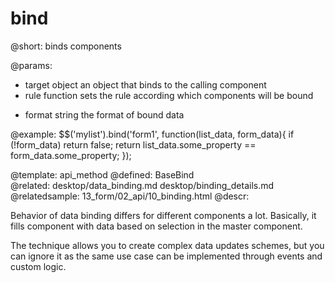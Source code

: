bind
=============


@short:
	binds components

@params:
- target		object		an object that binds to the calling component
- rule		function		sets the rule according which components will be bound
* format		string		the format of bound data




@example:
$$('mylist').bind('form1', function(list_data, form_data){
	if (!form_data) return false;
	return list_data.some_property == form_data.some_property;
});

@template:	api_method
@defined:	BaseBind	
@related:
	desktop/data_binding.md
    desktop/binding_details.md
@relatedsample:
	13_form/02_api/10_binding.html
@descr:

Behavior of data binding differs for different components a lot. Basically, it fills component with data based on selection in the master component. 

The technique allows you to create complex data updates schemes, but you can ignore it
as the same use case can be implemented through events and custom logic. 




